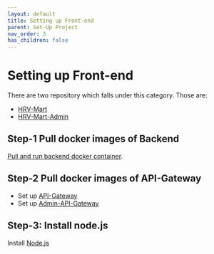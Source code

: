 ```yaml
---
layout: default
title: Setting up Front-end
parent: Set-Up Project
nav_order: 3
has_children: false
---
```


# Setting up Front-end

There are two repository which falls under this category. Those are:

- [HRV-Mart](https://github.com/HRV-Mart/HRV-Mart)
- [HRV-Mart-Admin](https://github.com/HRV-Mart/HRV-Mart-Admin)

## Step-1 Pull docker images of Backend

[Pull and run backend docker container](/docs/setup/api-gateway-setup.html#setp-2-pull-and-run-docker-images-of-backend).

## Step-2 Pull docker images of API-Gateway

- Set up [API-Gateway](https://github.com/HRV-Mart/API-Gateway#set-up-application-using-docker)
- Set up [Admin-API-Gateway](https://github.com/HRV-Mart/Admin-API-Gateway#set-up-application-using-docker)

## Step-3: Install node.js

Install [Node.js](https://nodejs.org/en)
